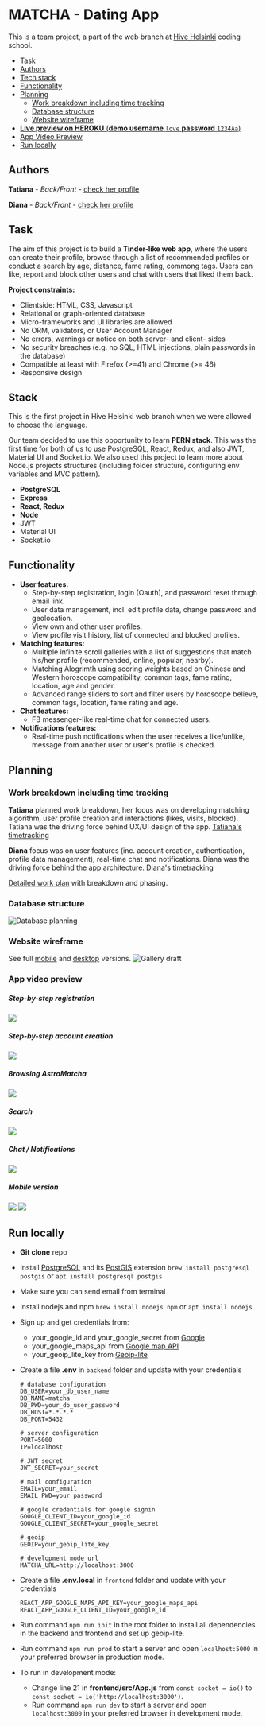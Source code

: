 # MATCHA - Dating App

This is a team project, a part of the web branch at [Hive Helsinki](https://www.hive.fi/) coding school.

- [Task](#task)
- [Authors](#authors)
- [Tech stack](#tech-stack)
- [Functionality](#functionality)
- [Planning](#planning)
  - [Work breakdown including time tracking](#work-breakdown-including-time-tracking)
  - [Database structure](#database-structure)
  - [Website wireframe](#website-wireframe)
- [**Live preview on HEROKU** (**demo username** `love` **password** `1234Aa`)](https://astromatcha.herokuapp.com/)
- [App Video Preview](#app-live-preview)
- [Run locally](#run-locally)

## Authors

**Tatiana** - _Back/Front_ - [check her profile](https://github.com/T7Q)

**Diana** - _Back/Front_ - [check her profile](https://github.com/DianaMukaliyeva)

## Task

The aim of this project is to build a **Tinder-like web app**, where the users can create their profile, browse through a list of recommended profiles or conduct a search by age, distance, fame rating, commong tags. Users can like, report and block other users and chat with users that liked them back.

**Project constraints:**

- Clientside: HTML, CSS, Javascript
- Relational or graph-oriented database
- Micro-frameworks and UI libraries are allowed
- No ORM, validators, or User Account Manager
- No errors, warnings or notice on both server- and client- sides
- No security breaches (e.g. no SQL, HTML injections, plain passwords in the database)
- Compatible at least with Firefox (>=41) and Chrome (>= 46)
- Responsive design

## Stack

This is the first project in Hive Helsinki web branch when we were allowed to choose the language.

Our team decided to use this opportunity to learn **PERN stack**. This was the first time for both of us to use PostgreSQL, React, Redux, and also JWT, Material UI and Socket.io. We also used this project to learn more about Node.js projects structures (including folder structure, configuring env variables and MVC pattern).

- **PostgreSQL**
- **Express**
- **React, Redux**
- **Node**
- JWT
- Material UI
- Socket.io

## Functionality

- **User features:**
  - Step-by-step registration, login (Oauth), and password reset through email link.
  - User data management, incl. edit profile data, change password and geolocation.
  - View own and other user profiles.
  - View profile visit history, list of connected and blocked profiles.
- **Matching features:**
  - Multiple infinite scroll galleries with a list of suggestions that match his/her profile (recommended, online, popular, nearby).
  - Matching Alogrimth using scoring weights based on Chinese and Western horoscope compatibility, common tags, fame rating, location, age and gender.
  - Advanced range sliders to sort and filter users by horoscope believe, common tags, location, fame rating and age.
- **Chat features:**
  - FB messenger-like real-time chat for connected users.
- **Notifications features:**
  - Real-time push notifications when the user receives a like/unlike, message from another user or user's profile is checked.

## Planning

### Work breakdown including time tracking

**Tatiana** planned work breakdown, her focus was on developing matching algorithm, user profile creation and interactions (likes, visits, blocked). Tatiana was the driving force behind UX/UI design of the app. [Tatiana's timetracking](https://github.com/T7Q/Matcha/blob/assets/timetracking_tatiana_kuumola.pdf)

**Diana** focus was on user features (inc. account creation, authentication, profile data management), real-time chat and notifications. Diana was the driving force behind the app architecture. [Diana's timetracking](https://github.com/T7Q/Matcha/blob/assets/timetracking_diana_mukaliyeva.pdf)

[Detailed work plan](https://github.com/T7Q/Matcha/blob/assets/work_breakdown.pdf) with breakdown and phasing.

### Database structure

![Database planning](../assets/db.png?raw=true)

### Website wireframe

See full [mobile](https://github.com/T7Q/Matcha/blob/assets/wireframe_mobile.pdf) and [desktop](https://github.com/T7Q/Matcha/blob/assets/wireframe_desktop.pdf) versions.
![Gallery draft](../assets/wireframe.png?raw=true)

### App video preview

##### Step-by-step registration

![](https://github.com/T7Q/Matcha/blob/assets/registration.gif)

##### Step-by-step account creation

![](https://github.com/T7Q/Matcha/blob/assets/fill_account.gif)

##### Browsing AstroMatcha

![](https://github.com/T7Q/Matcha/blob/assets/browsing.gif)

##### Search

![](https://github.com/T7Q/Matcha/blob/assets/search.gif)

##### Chat / Notifications

![](https://github.com/T7Q/Matcha/blob/assets/interaction.gif)

##### Mobile version

![](https://github.com/T7Q/Matcha/blob/assets/mobile_1.gif)
![](https://github.com/T7Q/Matcha/blob/assets/mobile_2.gif)

## Run locally

- **Git clone** repo
- Install [PostgreSQL](https://www.postgresql.org/) and its [PostGIS](https://postgis.net/) extension
  `brew install postgresql postgis` or `apt install postgresql postgis`
- Make sure you can send email from terminal
- Install nodejs and npm `brew install nodejs npm` or `apt install nodejs`
- Sign up and get credentials from:
  - your_google_id and your_google_secret from [Google](https://developers.google.com/adwords/api/docs/guides/authentication)
  - your_google_maps_api from [Google map API](https://developers.google.com/maps/documentation/javascript/get-api-key)
  - your_geoip_lite_key from [Geoip-lite](https://www.maxmind.com/en/geolite2/signup)
- Create a file **.env** in `backend` folder and update with your credentials

  ```
  # database configuration
  DB_USER=your_db_user_name
  DB_NAME=matcha
  DB_PWD=your_db_user_password
  DB_HOST=*.*.*.*
  DB_PORT=5432

  # server configuration
  PORT=5000
  IP=localhost

  # JWT secret
  JWT_SECRET=your_secret

  # mail configuration
  EMAIL=your_email
  EMAIL_PWD=your_password

  # google credentials for google signin
  GOOGLE_CLIENT_ID=your_google_id
  GOOGLE_CLIENT_SECRET=your_google_secret

  # geoip
  GEOIP=your_geoip_lite_key

  # development mode url
  MATCHA_URL=http://localhost:3000
  ```

- Create a file **.env.local** in `frontend` folder and update with your credentials

  ```
  REACT_APP_GOOGLE_MAPS_API_KEY=your_google_maps_api
  REACT_APP_GOOGLE_CLIENT_ID=your_google_id

  ```

- Run command `npm run init` in the root folder to install all dependencies in the backend and frontend and set up geoip-lite.
- Run command `npm run prod` to start a server and open `localhost:5000` in your preferred browser in production mode.
- To run in development mode:
  - Change line 21 in **frontend/src/App.js** from `const socket = io()` to `const socket = io('http://localhost:3000')`.
  - Run command `npm run dev` to start a server and open `localhost:3000` in your preferred browser in development mode.
